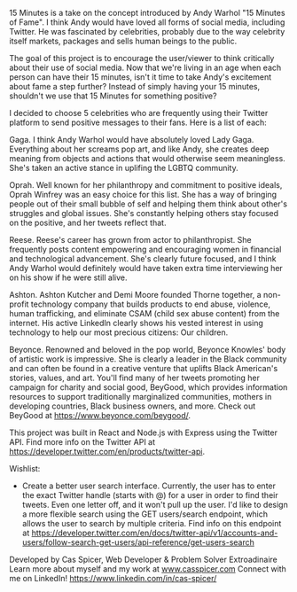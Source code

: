 
15 Minutes is a take on the concept introduced by Andy Warhol "15 Minutes of Fame".  I think Andy would have loved all forms of social media, including Twitter.  He was fascinated by celebrities, probably due to the way celebrity itself markets, packages and sells human beings to the public. 

The goal of this project is to encourage the user/viewer to think critically about their use of social media.  Now that we're living in an age when each person can have their 15 minutes, isn't it time to take Andy's excitement about fame a step further?  Instead of simply having your 15 minutes, shouldn't we use that 15 Minutes for something positive?   

I decided to choose 5 celebrities who are frequently using their Twitter platform to send positive messages to their fans.  Here is a list of each:

Gaga.  I think Andy Warhol would have absolutely loved Lady Gaga.  Everything about her screams pop art, and like Andy, she creates deep meaning from objects and actions that would otherwise seem meaningless.  She's taken an active stance in uplifing the LGBTQ community.

Oprah.  Well known for her philanthropy and commitment to positive ideals, Oprah Winfrey was an easy choice for this list.  She has a way of bringing people out of their small bubble of self and helping them think about other's struggles and global issues.  She's constantly helping others stay focused on the positive, and her tweets reflect that.

Reese.  Reese's career has grown from actor to philanthropist.  She frequently posts content empowering and encouraging women in financial and technological advancement.  She's clearly future focused, and I think Andy Warhol would definitely would have taken extra time interviewing her on his show if he were still alive.

Ashton.  Ashton Kutcher and Demi Moore founded Thorne together, a non-profit technology company that builds products to end abuse, violence, human trafficking, and eliminate CSAM (child sex abuse content) from the internet.  His active LinkedIn clearly shows his vested interest in using technology to help our most precious citizens: Our children.

Beyonce.  Renowned and beloved in the pop world, Beyonce Knowles' body of artistic work is impressive.  She is clearly a leader in the Black community and can often be found in a creative venture that uplifts Black American's stories, values, and art. You'll find many of her tweets promoting her campaign for charity and social good, BeyGood, which provides information resources to support traditionally marginalized communities, mothers in developing countries, Black business owners, and more.  Check out BeyGood at https://www.beyonce.com/beygood/.

This project was built in React and Node.js with Express using the Twitter API.  Find more info on the Twitter API at https://developer.twitter.com/en/products/twitter-api.  

Wishlist:
- Create a better user search interface. Currently, the user has to enter the exact Twitter handle (starts with @) for a user in order to find their tweets.  Even one letter off, and it won't pull up the user.  I'd like to design a more flexible search using the GET users/search endpoint, which allows the user to search by multiple criteria.  Find info on this endpoint at https://developer.twitter.com/en/docs/twitter-api/v1/accounts-and-users/follow-search-get-users/api-reference/get-users-search

Developed by Cas Spicer, Web Developer & Problem Solver Extroadinaire 
Learn more about myself and my work at www.casspicer.com
Connect with me on LinkedIn! https://www.linkedin.com/in/cas-spicer/
